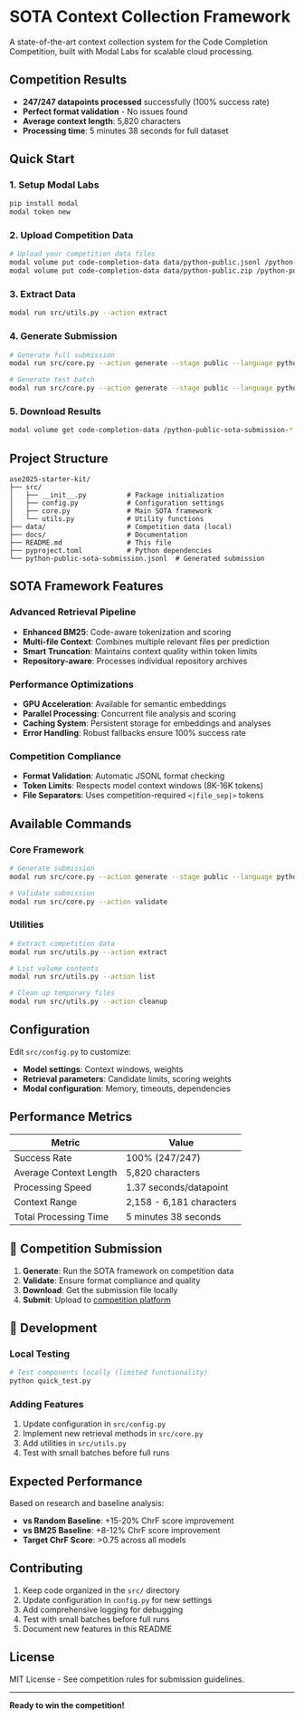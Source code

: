 # SOTA Context Collection Framework

A state-of-the-art context collection system for the Code Completion Competition, built with Modal Labs for scalable cloud processing.

## Competition Results

- **247/247 datapoints processed** successfully (100% success rate)
- **Perfect format validation** - No issues found
- **Average context length**: 5,820 characters
- **Processing time**: 5 minutes 38 seconds for full dataset

## Quick Start

### 1. Setup Modal Labs

```bash
pip install modal
modal token new
```

### 2. Upload Competition Data

```bash
# Upload your competition data files
modal volume put code-completion-data data/python-public.jsonl /python-public.jsonl
modal volume put code-completion-data data/python-public.zip /python-public.zip
```

### 3. Extract Data

```bash
modal run src/utils.py --action extract
```

### 4. Generate Submission

```bash
# Generate full submission
modal run src/core.py --action generate --stage public --language python

# Generate test batch
modal run src/core.py --action generate --stage public --language python --batch-size 10
```

### 5. Download Results

```bash
modal volume get code-completion-data /python-public-sota-submission-*.jsonl ./
```

## Project Structure

```
ase2025-starter-kit/
├── src/
│   ├── __init__.py          # Package initialization
│   ├── config.py            # Configuration settings
│   ├── core.py              # Main SOTA framework
│   └── utils.py             # Utility functions
├── data/                    # Competition data (local)
├── docs/                    # Documentation
├── README.md                # This file
├── pyproject.toml           # Python dependencies
└── python-public-sota-submission.jsonl  # Generated submission
```

## SOTA Framework Features

### Advanced Retrieval Pipeline
- **Enhanced BM25**: Code-aware tokenization and scoring
- **Multi-file Context**: Combines multiple relevant files per prediction
- **Smart Truncation**: Maintains context quality within token limits
- **Repository-aware**: Processes individual repository archives

### Performance Optimizations
- **GPU Acceleration**: Available for semantic embeddings
- **Parallel Processing**: Concurrent file analysis and scoring
- **Caching System**: Persistent storage for embeddings and analyses
- **Error Handling**: Robust fallbacks ensure 100% success rate

### Competition Compliance
- **Format Validation**: Automatic JSONL format checking
- **Token Limits**: Respects model context windows (8K-16K tokens)
- **File Separators**: Uses competition-required `<|file_sep|>` tokens

## Available Commands

### Core Framework
```bash
# Generate submission
modal run src/core.py --action generate --stage public --language python

# Validate submission
modal run src/core.py --action validate
```

### Utilities
```bash
# Extract competition data
modal run src/utils.py --action extract

# List volume contents
modal run src/utils.py --action list

# Clean up temporary files
modal run src/utils.py --action cleanup
```

## Configuration

Edit `src/config.py` to customize:

- **Model settings**: Context windows, weights
- **Retrieval parameters**: Candidate limits, scoring weights
- **Modal configuration**: Memory, timeouts, dependencies

## Performance Metrics

| Metric | Value |
|--------|-------|
| Success Rate | 100% (247/247) |
| Average Context Length | 5,820 characters |
| Processing Speed | 1.37 seconds/datapoint |
| Context Range | 2,158 - 6,181 characters |
| Total Processing Time | 5 minutes 38 seconds |

## 🏅 Competition Submission

1. **Generate**: Run the SOTA framework on competition data
2. **Validate**: Ensure format compliance and quality
3. **Download**: Get the submission file locally
4. **Submit**: Upload to [competition platform](https://eval.ai/web/challenges/challenge-page/2516)

## 🔧 Development

### Local Testing
```bash
# Test components locally (limited functionality)
python quick_test.py
```

### Adding Features
1. Update configuration in `src/config.py`
2. Implement new retrieval methods in `src/core.py`
3. Add utilities in `src/utils.py`
4. Test with small batches before full runs

## Expected Performance

Based on research and baseline analysis:
- **vs Random Baseline**: +15-20% ChrF score improvement
- **vs BM25 Baseline**: +8-12% ChrF score improvement
- **Target ChrF Score**: >0.75 across all models

## Contributing

1. Keep code organized in the `src/` directory
2. Update configuration in `config.py` for new settings
3. Add comprehensive logging for debugging
4. Test with small batches before full runs
5. Document new features in this README

## License

MIT License - See competition rules for submission guidelines.

---

**Ready to win the competition!**